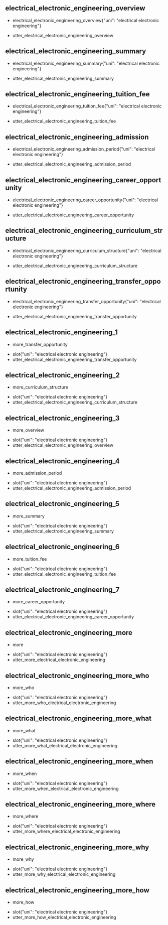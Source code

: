 ## electrical_electronic_engineering_overview
* electrical_electronic_engineering_overview{"uni": "electrical electronic engineering"}
- utter_electrical_electronic_engineering_overview

## electrical_electronic_engineering_summary
* electrical_electronic_engineering_summary{"uni": "electrical electronic engineering"}
- utter_electrical_electronic_engineering_summary

## electrical_electronic_engineering_tuition_fee
* electrical_electronic_engineering_tuition_fee{"uni": "electrical electronic engineering"}
- utter_electrical_electronic_engineering_tuition_fee

## electrical_electronic_engineering_admission
* electrical_electronic_engineering_admission_period{"uni": "electrical electronic engineering"}
- utter_electrical_electronic_engineering_admission_period

## electrical_electronic_engineering_career_opportunity
* electrical_electronic_engineering_career_opportunity{"uni": "electrical electronic engineering"}
- utter_electrical_electronic_engineering_career_opportunity

## electrical_electronic_engineering_curriculum_structure
* electrical_electronic_engineering_curriculum_structure{"uni": "electrical electronic engineering"}
- utter_electrical_electronic_engineering_curriculum_structure

## electrical_electronic_engineering_transfer_opportunity
* electrical_electronic_engineering_transfer_opportunity{"uni": "electrical electronic engineering"}
- utter_electrical_electronic_engineering_transfer_opportunity

## electrical_electronic_engineering_1
* more_transfer_opportunity
- slot{"uni": "electrical electronic engineering"}
- utter_electrical_electronic_engineering_transfer_opportunity

## electrical_electronic_engineering_2
* more_curriculum_structure
- slot{"uni": "electrical electronic engineering"}
- utter_electrical_electronic_engineering_curriculum_structure

## electrical_electronic_engineering_3
* more_overview
- slot{"uni": "electrical electronic engineering"}
- utter_electrical_electronic_engineering_overview

## electrical_electronic_engineering_4
* more_admission_period
- slot{"uni": "electrical electronic engineering"}
- utter_electrical_electronic_engineering_admission_period

## electrical_electronic_engineering_5
* more_summary
- slot{"uni": "electrical electronic engineering"}
- utter_electrical_electronic_engineering_summary

## electrical_electronic_engineering_6
* more_tuition_fee
- slot{"uni": "electrical electronic engineering"}
- utter_electrical_electronic_engineering_tuition_fee

## electrical_electronic_engineering_7
* more_career_opportunity
- slot{"uni": "electrical electronic engineering"}
- utter_electrical_electronic_engineering_career_opportunity

## electrical_electronic_engineering_more
* more
- slot{"uni": "electrical electronic engineering"}
- utter_more_electrical_electronic_engineering

## electrical_electronic_engineering_more_who
* more_who
- slot{"uni": "electrical electronic engineering"}
- utter_more_who_electrical_electronic_engineering

## electrical_electronic_engineering_more_what
* more_what
- slot{"uni": "electrical electronic engineering"}
- utter_more_what_electrical_electronic_engineering

## electrical_electronic_engineering_more_when
* more_when
- slot{"uni": "electrical electronic engineering"}
- utter_more_when_electrical_electronic_engineering

## electrical_electronic_engineering_more_where
* more_where
- slot{"uni": "electrical electronic engineering"}
- utter_more_where_electrical_electronic_engineering

## electrical_electronic_engineering_more_why
* more_why
- slot{"uni": "electrical electronic engineering"}
- utter_more_why_electrical_electronic_engineering

## electrical_electronic_engineering_more_how
* more_how
- slot{"uni": "electrical electronic engineering"}
- utter_more_how_electrical_electronic_engineering
